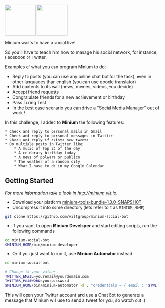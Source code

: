 <a href="url"><img src="http://viltgroup.github.io/minium/images/banner_minium.png" align="left" height="100" ></a>
<a href="url"><img src="http://seium.org/sei_15_webpage/img/mascote.png" height="100" ></a>

Minium wants to have a social live!

So you’ll have to teach him how to manage his social network, for instance, Facebook or Twitter.

Examples of what you can program Minium to do:

 * Reply to posts (you can use any online chat bot for the task), even in other languages than english (you can use google translator)
 * Add contents to its wall (news, memes, videos, you decide)
 * Accept friend requests
 * Congratulate friends for a new achievement or birthday
 * Pass Turing Test
 * In the best case scenario you can drive a "Social Media Manager" out of work !


In this challenge, I added to **Minium** the following features:
	
	* Check and reply to personal mails in Gmail
	* Check and reply to personal messages in Twitter
	* Check and reply if exists new tweets
	* Do multiple posts in Twitter like:
		* A music of Top 25 of the day
		* A celebraty birthday today
		* A news of pplware or publico
		* The weather of a random city
		* What I have to do in my Google Calendar


## Getting Started

*For more information take a look in http://minium.vilt.io.*

 * Download your platform [minium-tools-bundle-1.0.0-SNAPSHOT](http://sourceforge.net/projects/minium/files/minium-tools-1.0.0.SNAPSHOT/)
 * Uncompress it into some directory (lets refer to it as `MINIUM_HOME`)

```bash
git clone https://github.com/viltgroup/minium-social-bot
```

 * If you want to open **Minium Developer** and start editing scripts, run the following commands:

```bash
cd minium-social-bot
$MINIUM_HOME/bin/minium-developer
```
 * Or if you just want to run it, use **Minium Automator** instead

```bash
cd minium-social-bot

# Change to your values
TWITTER_EMAIL=youremail@yourdomain.com
TWITTER_PASSWORD=yourpassword
$MINIUM_HOME/bin/minium-automator -d . "credentials = { email : '$TWITTER_EMAIL', password : '$TWITTER_PASSWORD' }"
```

This will open your Twitter account and use a Chat Bot to generate a message that Minium will use to send a tweet for you, so watch out :)
